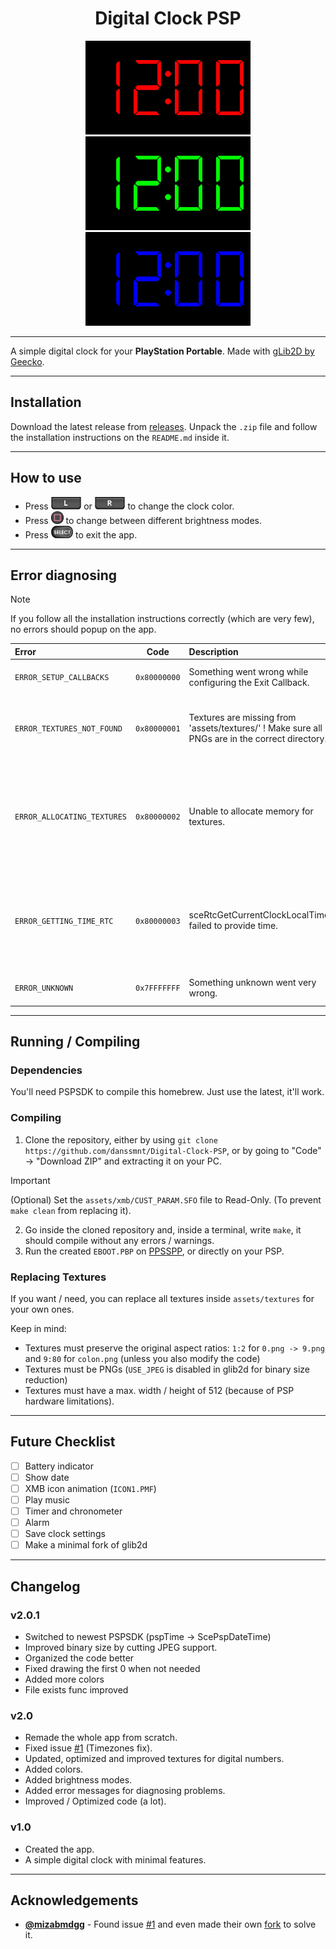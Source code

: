 <div align="center">
    <h1>Digital Clock PSP</h1>
</div>

<div align="center">
    <img src="./pictures/DigitalClockRed.webp" alt="Red Digital Clock" style="height: 150px;"/>
    <img src="./pictures/DigitalClockGreen.webp" alt="Green Digital ClockP" style="height: 150px;"/>
    <img src="./pictures/DigitalClockBlue.webp" alt="Blue Digital Clock" style="height: 150px;"/>
</div>

---

A simple digital clock for your **PlayStation Portable**.
Made with [gLib2D by Geecko](https://github.com/libcg/gLib2D/).

---

## Installation

Download the latest release from [releases](https://github.com/danssmnt/Digital-Clock-PSP/releases). Unpack the ``.zip`` file and follow the installation instructions on the ``README.md`` inside it.

---

## How to use

 - Press <img src="./pictures/ButtonL.webp" alt="L" style="height: 20px;"/> or <img src="./pictures/ButtonR.webp" alt="R" style="height: 20px;"/> to change the clock color.
 - Press <img src="./pictures/ButtonSquare.webp" alt="Square" style="height: 20px;"/> to change between different brightness modes.
 - Press <img src="./pictures/ButtonSelect.webp" alt="Select" style="height: 20px;"/> to exit the app.

---

## Error diagnosing
> [!NOTE]
> If you follow all the installation instructions correctly (which are very few), no errors should popup on the app.

|Error|Code|Description|More info.|
|:----|:--:|:----------|:--------|
|``ERROR_SETUP_CALLBACKS``|``0x80000000``|Something went wrong while configuring the Exit Callback.|Something is likely very wrong with your firmware?|
|``ERROR_TEXTURES_NOT_FOUND``|``0x80000001``|Textures are missing from 'assets/textures/' !  Make sure all PNGs are in the correct directory.|The most common, make sure the texture files (``0.png``, ``1.png``...) are in their correct directory (``assets/textures/``).
|``ERROR_ALLOCATING_TEXTURES``|``0x80000002``|Unable to allocate memory for textures.|Probably you're out of RAM, try enabling `High Memory Layout` in your CFW settings if that option is avaliable. Also, disabling all plugins should help too.|
|``ERROR_GETTING_TIME_RTC``|``0x80000003``|sceRtcGetCurrentClockLocalTime() failed to provide time.|Something is likely very wrong with your firmware? Either this or something is patching the function. Disabling all plugins might help?|
|``ERROR_UNKNOWN``|``0x7FFFFFFF``|Something unknown went very wrong.|This error shouldn't appear at all...|

---

## Running / Compiling

### Dependencies

You'll need PSPSDK to compile this homebrew. Just use the latest, it'll work.

### Compiling

 1. Clone the repository, either by using ``git clone https://github.com/danssmnt/Digital-Clock-PSP``, or by going to "Code" -> "Download ZIP" and extracting it on your PC.
 > [!IMPORTANT]
 > (Optional) Set the ``assets/xmb/CUST_PARAM.SFO`` file to Read-Only. (To prevent ``make clean`` from replacing it).
 2. Go inside the cloned repository and, inside a terminal, write ``make``, it should compile without any errors / warnings.
 3. Run the created ``EBOOT.PBP`` on [PPSSPP](https://ppsspp.org), or directly on your PSP.

### Replacing Textures

If you want / need, you can replace all textures inside ``assets/textures`` for your own ones.

Keep in mind:

 - Textures must preserve the original aspect ratios: ``1:2`` for ``0.png -> 9.png`` and ``9:80`` for ``colon.png`` (unless you also modify the code)
 - Textures must be PNGs (``USE_JPEG`` is disabled in glib2d for binary size reduction)
 - Textures must have a max. width / height of 512 (because of PSP hardware limitations).


---

## Future Checklist

 - [ ] Battery indicator
 - [ ] Show date
 - [ ] XMB icon animation (``ICON1.PMF``)
 - [ ] Play music
 - [ ] Timer and chronometer
 - [ ] Alarm
 - [ ] Save clock settings
 - [ ] Make a minimal fork of glib2d

---

## Changelog

### v2.0.1
 - Switched to newest PSPSDK (pspTime -> ScePspDateTime)
 - Improved binary size by cutting JPEG support.
 - Organized the code better
 - Fixed drawing the first 0 when not needed
 - Added more colors
 - File exists func improved

### v2.0
 - Remade the whole app from scratch.
 - Fixed issue [#1](https://github.com/danssmnt/Digital-Clock-PSP/issues/1) (Timezones fix).
 - Updated, optimized and improved textures for digital numbers.
 - Added colors.
 - Added brightness modes.
 - Added error messages for diagnosing problems.
 - Improved / Optimized code (a lot).

### v1.0
 - Created the app.
 - A simple digital clock with minimal features.

---

## Acknowledgements
 - [**@mizabmdgg**](https://github.com/mizabmdgg) - Found issue [#1](https://github.com/danssmnt/Digital-Clock-PSP/issues/1) and even made their own [fork](https://github.com/mizabmdgg/Digital-Clock-PSP/tree/main) to solve it.
